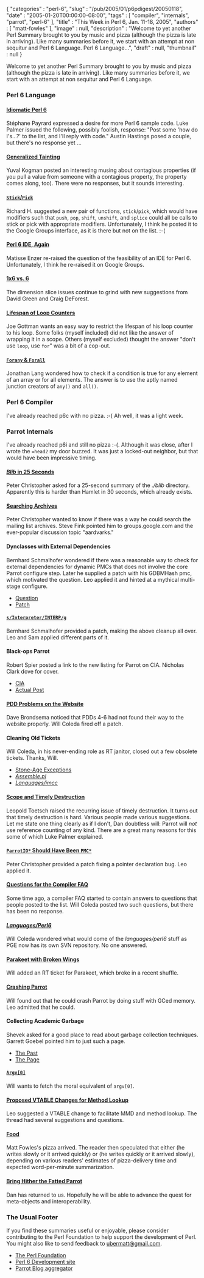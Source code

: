 {
   "categories" : "perl-6",
   "slug" : "/pub/2005/01/p6pdigest/20050118",
   "date" : "2005-01-20T00:00:00-08:00",
   "tags" : [
      "compiler",
      "internals",
      "parrot",
      "perl-6"
   ],
   "title" : "This Week in Perl 6, Jan. 11-18, 2005",
   "authors" : [
      "matt-fowles"
   ],
   "image" : null,
   "description" : "Welcome to yet another Perl Summary brought to you by music and pizza (although the pizza is late in arriving). Like many summaries before it, we start with an attempt at non sequitur and Perl 6 Language. Perl 6 Language...",
   "draft" : null,
   "thumbnail" : null
}





Welcome to yet another Perl Summary brought to you by music and pizza
(although the pizza is late in arriving). Like many summaries before it,
we start with an attempt at non sequitur and Perl 6 Language.

### Perl 6 Language

#### [Idiomatic Perl 6](http://groups-beta.google.com/group/perl.perl6.language/browse_frm/thread/b3eee67e168e307c/1e865f9b0b1b2eec?_done=%2Fgroup%2Fperl.perl6.language%3F&_doneTitle=Back+to+topics&_doneTitle=Back&&d#1e865f9b0b1b2eec)

Stéphane Payrard expressed a desire for more Perl 6 sample code. Luke
Palmer issued the following, possibly foolish, response: "Post some 'how
do I's...?' to the list, and I'll reply with code." Austin Hastings
posed a couple, but there's no response yet ...

#### [Generalized Tainting](http://groups-beta.google.com/group/perl.perl6.language/browse_frm/thread/7399190967f8b425/3ab0fa30a7a3c812?_done=%2Fgroup%2Fperl.perl6.language%3F&_doneTitle=Back+to+topics&_doneTitle=Back&&d#3ab0fa30a7a3c812)

Yuval Kogman posted an interesting musing about contagious properties
(if you pull a value from someone with a contagious property, the
property comes along, too). There were no responses, but it sounds
interesting.

#### [`Stick`/`Pick`](http://groups-beta.google.com/group/perl.perl6.language/browse_frm/thread/b60b94553109d196/c23ee29694e0cdf9?_done=%2Fgroup%2Fperl.perl6.language%3F&_doneTitle=Back+to+topics&_doneTitle=Back&&d#c23ee29694e0cdf9)

Richard H. suggested a new pair of functions, `stick`/`pick`, which
would have modifiers such that `push`, `pop`, `shift`, `unshift`, and
`splice` could all be calls to stick or pick with appropriate modifiers.
Unfortunately, I think he posted it to the Google Groups interface, as
it is there but not on the list. :-(

#### [Perl 6 IDE, Again](http://groups-beta.google.com/group/perl.perl6.language/browse_frm/thread/d31481c114e88a11/6fee65a60d6e190b?_done=%2Fgroup%2Fperl.perl6.language%3F&_doneTitle=Back+to+topics&_doneTitle=Back&&d#6fee65a60d6e190b)

Matisse Enzer re-raised the question of the feasibility of an IDE for
Perl 6. Unfortunately, I think he re-raised it on Google Groups.

#### [1x6 vs. 6](http://groups-beta.google.com/group/perl.perl6.language/browse_frm/thread/96503cca52fd9c56/b335e917f3c0db0e?_done=%2Fgroup%2Fperl.perl6.language%3F&_doneTitle=Back+to+topics&_doneTitle=Back&&d#b335e917f3c0db0e)

The dimension slice issues continue to grind with new suggestions from
David Green and Craig DeForest.

#### [Lifespan of Loop Counters](http://groups-beta.google.com/group/perl.perl6.language/browse_frm/thread/a2ddf112aa0bbf40/82e94fb1cfb404aa?_done=%2Fgroup%2Fperl.perl6.language%3F&_doneTitle=Back+to+topics&_doneTitle=Back&&d#82e94fb1cfb404aa)

Joe Gottman wants an easy way to restrict the lifespan of his loop
counter to his loop. Some folks (myself included) did not like the
answer of wrapping it in a scope. Others (myself excluded) thought the
answer "don't use `loop`, use `for`" was a bit of a cop-out.

#### [`Forany` & `Forall`](http://groups-beta.google.com/group/perl.perl6.language/browse_frm/thread/c0aac33183670ccb/afb1c80562a9bf40?_done=%2Fgroup%2Fperl.perl6.language%3F&_doneTitle=Back+to+topics&_doneTitle=Back&&d#afb1c80562a9bf40)

Jonathan Lang wondered how to check if a condition is true for any
element of an array or for all elements. The answer is to use the aptly
named junction creators of `any()` and `all()`.

### Perl 6 Compiler

I've already reached p6c with no pizza. :-( Ah well, it was a light
week.

### Parrot Internals

I've already reached p6i and still no pizza :-(. Although it was close,
after I wrote the `=head2` my door buzzed. It was just a locked-out
neighbor, but that would have been impressive timing.

#### [*Blib* in 25 Seconds](http://groups-beta.google.com/group/perl.perl6.internals/browse_frm/thread/13efa03d11995889/fc4726ffd175662b?_done=%2Fgroup%2Fperl.perl6.internals%3F&_doneTitle=Back+to+topics&_doneTitle=Back&&d#fc4726ffd175662b)

Peter Christopher asked for a 25-second summary of the *./blib*
directory. Apparently this is harder than Hamlet in 30 seconds, which
already exists.

#### [Searching Archives](http://groups-beta.google.com/group/perl.perl6.internals/browse_frm/thread/144b250f3845ed3b/10ac67a3f6383aab?_done=%2Fgroup%2Fperl.perl6.internals%3F&_doneTitle=Back+to+topics&_doneTitle=Back&&d#10ac67a3f6383aab)

Peter Christopher wanted to know if there was a way he could search the
mailing list archives. Steve Fink pointed him to groups.google.com and
the ever-popular discussion topic "aardvarks."

#### Dynclasses with External Dependencies

Bernhard Schmalhofer wondered if there was a reasonable way to check for
external dependencies for dynamic PMCs that does not involve the core
Parrot configure step. Later he supplied a patch with his GDBMHash pmc,
which motivated the question. Leo applied it and hinted at a mythical
multi-stage configure.

-   [Question](http://groups-beta.google.com/group/perl.perl6.internals/browse_frm/thread/a51cc847fc6a56b9/371bf70adf0569b0?_done=%2Fgroup%2Fperl.perl6.internals%3F&_doneTitle=Back+to+topics&_doneTitle=Back&&d#371bf70adf0569b0)
-   [Patch](http://groups-beta.google.com/group/perl.perl6.internals/browse_frm/thread/8144e9c83f34afdc/6111cee72a601a2f?_done=%2Fgroup%2Fperl.perl6.internals%3F&_doneTitle=Back+to+topics&_doneTitle=Back&&d#6111cee72a601a2f)

#### [`s/Interpreter/INTERP/g`](http://groups-beta.google.com/group/perl.perl6.internals/browse_frm/thread/076bed21ea8c5005/32c2920294524874?_done=%2Fgroup%2Fperl.perl6.internals%3F&_doneTitle=Back+to+topics&_doneTitle=Back&&d#32c2920294524874)

Bernhard Schmalhofer provided a patch, making the above cleanup all
over. Leo and Sam applied different parts of it.

#### Black-ops Parrot

Robert Spier posted a link to the new listing for Parrot on CIA.
Nicholas Clark dove for cover.

-   [CIA](http://cia.navi.cx/stats/project/parrot)
-   [Actual
    Post](http://groups-beta.google.com/group/perl.perl6.internals/browse_frm/thread/2ccc347e62a108d8/a4609593914578b5?_done=%2Fgroup%2Fperl.perl6.internals%3F&_doneTitle=Back+to+topics&_doneTitle=Back&&d#a4609593914578b5)

#### [PDD Problems on the Website](http://groups-beta.google.com/group/perl.perl6.internals/browse_frm/thread/a53a24f2aa5cc202/54165e5ddf4f5f8e?_done=%2Fgroup%2Fperl.perl6.internals%3F&_doneTitle=Back+to+topics&_doneTitle=Back&&d#54165e5ddf4f5f8e)

Dave Brondsema noticed that PDDs 4-6 had not found their way to the
website properly. Will Coleda fired off a patch.

#### Cleaning Old Tickets

Will Coleda, in his never-ending role as RT janitor, closed out a few
obsolete tickets. Thanks, Will.

-   [Stone-Age
    Exceptions](http://groups-beta.google.com/group/perl.perl6.internals/browse_frm/thread/93a08abe9dbb38aa/a2b066dbaec2a29f?_done=%2Fgroup%2Fperl.perl6.internals%3F&_doneTitle=Back+to+topics&_doneTitle=Back&&d#a2b066dbaec2a29f)
-   [*Assemble.pl*](http://groups-beta.google.com/group/perl.perl6.internals/browse_frm/thread/3b78d24f9207e120/57ddd23c5b19320b?_done=%2Fgroup%2Fperl.perl6.internals%3F&_doneTitle=Back+to+topics&_doneTitle=Back&&d#57ddd23c5b19320b)
-   [*Languages/imcc*](http://groups-beta.google.com/group/perl.perl6.internals/browse_frm/thread/e75ed93673aaaace/576298f84bd61718?_done=%2Fgroup%2Fperl.perl6.internals%3F&_doneTitle=Back+to+topics&_doneTitle=Back&&d#576298f84bd61718)

#### [Scope and Timely Destruction](http://groups-beta.google.com/group/perl.perl6.internals/browse_frm/thread/7acc217ddcbc84a8/6fa389d176b99b64?_done=%2Fgroup%2Fperl.perl6.internals%3F&_doneTitle=Back+to+topics&_doneTitle=Back&&d#6fa389d176b99b64)

Leopold Toetsch raised the recurring issue of timely destruction. It
turns out that timely destruction is hard. Various people made various
suggestions. Let me state one thing clearly as if I don't, Dan doubtless
will: Parrot will *not* use reference counting of any kind. There are a
great many reasons for this some of which Luke Palmer explained.

#### [`ParrotIO*` Should Have Been `PMC*`](http://groups-beta.google.com/group/perl.perl6.internals/browse_frm/thread/62850c0d067ceb93/7ce1a32b0217b55b?_done=%2Fgroup%2Fperl.perl6.internals%3F&_doneTitle=Back+to+topics&_doneTitle=Back&&d#7ce1a32b0217b55b)

Peter Christopher provided a patch fixing a pointer declaration bug. Leo
applied it.

#### [Questions for the Compiler FAQ](http://groups-beta.google.com/group/perl.perl6.internals/browse_frm/thread/10083334ec147124/448ef8053c7f0ab4?_done=%2Fgroup%2Fperl.perl6.internals%3F&_doneTitle=Back+to+topics&_doneTitle=Back&&d#448ef8053c7f0ab4)

Some time ago, a compiler FAQ started to contain answers to questions
that people posted to the list. Will Coleda posted two such questions,
but there has been no response.

#### [*Languages/Perl6*](http://groups-beta.google.com/group/perl.perl6.internals/browse_frm/thread/1187c8a987294a13/7cc29b214379aff8?_done=%2Fgroup%2Fperl.perl6.internals%3F&_doneTitle=Back+to+topics&_doneTitle=Back&&d#7cc29b214379aff8)

Will Coleda wondered what would come of the *languages/perl6* stuff as
PGE now has its own SVN repository. No one answered.

#### [Parakeet with Broken Wings](http://groups-beta.google.com/group/perl.perl6.internals/browse_frm/thread/8b091009f3fc224d/1b000bb26d5cf99b?_done=%2Fgroup%2Fperl.perl6.internals%3F&_doneTitle=Back+to+topics&_doneTitle=Back&&d#1b000bb26d5cf99b)

Will added an RT ticket for Parakeet, which broke in a recent shuffle.

#### [Crashing Parrot](http://groups-beta.google.com/group/perl.perl6.internals/browse_frm/thread/19b427ae3dc4e52a/b65ff846197a2e15?_done=%2Fgroup%2Fperl.perl6.internals%3F&_doneTitle=Back+to+topics&_doneTitle=Back&&d#b65ff846197a2e15)

Will found out that he could crash Parrot by doing stuff with GCed
memory. Leo admitted that he could.

#### Collecting Academic Garbage

Shevek asked for a good place to read about garbage collection
techniques. Garrett Goebel pointed him to just such a page.

-   [The
    Past](http://groups-beta.google.com/group/perl.perl6.internals/browse_frm/thread/14246a9c228bd313/9f04c1d0203f09ae?_done=%2Fgroup%2Fperl.perl6.internals%3F&_doneTitle=Back+to+topics&_doneTitle=Back&&d#9f04c1d0203f09ae)
-   [The Page](http://www.cs.kent.ac.uk/people/staff/rej/gc.html)

#### [`Argv[0]`](http://groups-beta.google.com/group/perl.perl6.internals/browse_frm/thread/5ac3f1c5375d5da5/63c479a0364480d9?_done=%2Fgroup%2Fperl.perl6.internals%3F&_doneTitle=Back+to+topics&_doneTitle=Back&&d#63c479a0364480d9)

Will wants to fetch the moral equivalent of `argv[0]`.

#### [Proposed VTABLE Changes for Method Lookup](http://groups-beta.google.com/group/perl.perl6.internals/browse_frm/thread/2a32fa21e2795b7f/fd10f5769fb8ed39?_done=%2Fgroup%2Fperl.perl6.internals%3F&_doneTitle=Back+to+topics&_doneTitle=Back&&d#fd10f5769fb8ed39)

Leo suggested a VTABLE change to facilitate MMD and method lookup. The
thread had several suggestions and questions.

#### [Food](http://www.sccs.swarthmore.edu/users/04/fowles)

Matt Fowles's pizza arrived. The reader then speculated that either (he
writes slowly or it arrived quickly) or (he writes quickly or it arrived
slowly), depending on various readers' estimates of pizza-delivery time
and expected word-per-minute summarization.

#### [Bring Hither the Fatted Parrot](http://groups-beta.google.com/group/perl.perl6.internals/browse_frm/thread/c3549ba4ffce05e7/53f3f63c523ff824?_done=%2Fgroup%2Fperl.perl6.internals%3F&_doneTitle=Back+to+topics&_doneTitle=Back&&d#53f3f63c523ff824)

Dan has returned to us. Hopefully he will be able to advance the quest
for meta-objects and interoperability.

### The Usual Footer

If you find these summaries useful or enjoyable, please consider
contributing to the Perl Foundation to help support the development of
Perl. You might also like to send feedback to
[ubermatt@gmail.com](ubermatt@gmail.com).

-   [The Perl Foundation](http://donate.perl-foundation.org/)
-   [Perl 6 Development site](http://dev.perl.org/perl6/)
-   [Parrot Blog aggregator](http://planet.parrotcode.org/)


